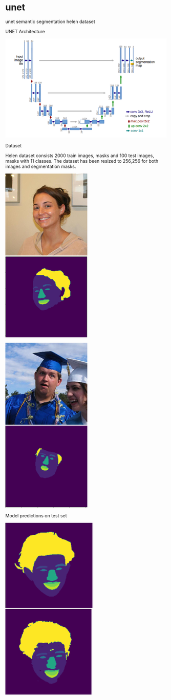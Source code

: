 # unet
unet semantic segmentation helen dataset

UNET Architecture

![alt text](https://github.com/kumar-devesh/unet/blob/29f8da74d5bb9349aad348d2705db14516587d67/images/unet_architecture.png)

Dataset

Helen dataset consists 2000 train images, masks and 100 test images, masks with 11 classes. 
The dataset has been resized to 256,256 for both images and segmentation masks.

![alt text](https://github.com/kumar-devesh/unet/blob/main/images/image_7.png)
![alt text](https://github.com/kumar-devesh/unet/blob/main/images/label_7.PNG)

![alt text](https://github.com/kumar-devesh/unet/blob/main/images/image_45.png)
![alt text](https://github.com/kumar-devesh/unet/blob/main/images/label_45.PNG)

Model predictions on test set

![alt text](https://github.com/kumar-devesh/unet/blob/main/images/label.png)
![alt text](https://github.com/kumar-devesh/unet/blob/main/images/pred.png)
